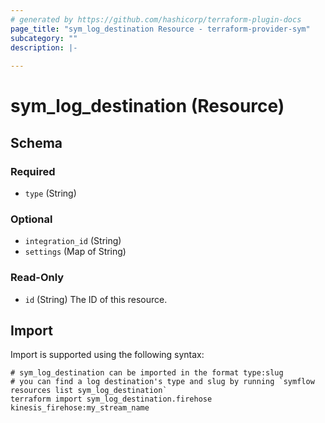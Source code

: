 ```yaml
---
# generated by https://github.com/hashicorp/terraform-plugin-docs
page_title: "sym_log_destination Resource - terraform-provider-sym"
subcategory: ""
description: |-
  
---
```


# sym_log_destination (Resource)





<!-- schema generated by tfplugindocs -->
## Schema

### Required

- `type` (String)

### Optional

- `integration_id` (String)
- `settings` (Map of String)

### Read-Only

- `id` (String) The ID of this resource.

## Import

Import is supported using the following syntax:

```shell
# sym_log_destination can be imported in the format type:slug
# you can find a log destination's type and slug by running `symflow resources list sym_log_destination`
terraform import sym_log_destination.firehose kinesis_firehose:my_stream_name
```
